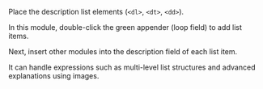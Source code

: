 Place the description list elements (`<dl>`, `<dt>`, `<dd>`).

In this module, double-click the green appender (loop field) to add list items.

Next, insert other modules into the description field of each list item.

It can handle expressions such as multi-level list structures and advanced explanations using images.
